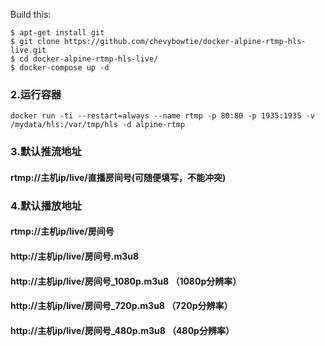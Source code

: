 Build this:
```
$ apt-get install git 
$ git clone https://github.com/chevybowtie/docker-alpine-rtmp-hls-live.git
$ cd docker-alpine-rtmp-hls-live/
$ docker-compose up -d
```


### 2.运行容器   
```
docker run -ti --restart=always --name rtmp -p 80:80 -p 1935:1935 -v /mydata/hls:/var/tmp/hls -d alpine-rtmp   
```

### 3.默认推流地址   

#### rtmp://主机ip/live/直播房间号(可随便填写，不能冲突)   


### 4.默认播放地址   

#### rtmp://主机ip/live/房间号   

#### http://主机ip/live/房间号.m3u8   

#### http://主机ip/live/房间号_1080p.m3u8 （1080p分辨率）   

#### http://主机ip/live/房间号_720p.m3u8 （720p分辨率）   

#### http://主机ip/live/房间号_480p.m3u8 （480p分辨率）   
